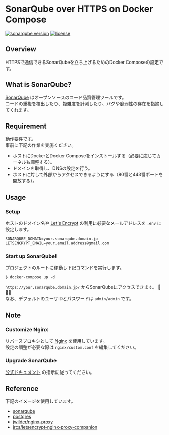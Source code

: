 # SonarQube over HTTPS on Docker Compose
[![sonarqube version](https://img.shields.io/badge/SonarQube-8.2-blue)](https://www.sonarqube.org/)
[![license](https://img.shields.io/badge/license-MIT%20License-lightgrey.svg)](https://github.com/jkff-mv/docker-compose-sonarqube/blob/master/LICENSE)

## Overview
HTTPSで通信できるSonarQubeを立ち上げるためのDocker Composeの設定です。  

## What is SonarQube?
[SonarQube](https://www.sonarqube.org/) はオープンソースのコード品質管理ツールです。  
コードの重複を検出したり、複雑度を計測したり、バグや脆弱性の存在を指摘してくれます。  

## Requirement
動作要件です。  
事前に下記の作業を実施ください。  

* ホストにDockerとDocker Composeをインストールする（必要に応じてカーネルも調整する）。  
* ドメインを取得し、DNSの設定を行う。  
* ホストに対して外部からアクセスできるようにする（80番と443番ポートを開放する）。  

## Usage

### Setup
ホストのドメイン名や [Let's Encrypt](https://letsencrypt.org/) の利用に必要なメールアドレスを `.env` に設定します。  

```
SONARQUBE_DOMAIN=your.sonarqube.domain.jp
LETSENCRYPT_EMAIL=your.email.address@gmail.com
```

### Start up SonarQube!
プロジェクトのルートに移動し下記コマンドを実行します。  

```
$ docker-compose up -d
```

`https://your.sonarqube.domain.jp/` からSonarQubeにアクセスできます。 :whale::sparkles::sparkles:  
なお、デフォルトのユーザIDとパスワードは `admin/admin` です。  

## Note

### Customize Nginx
リバースプロキシとして [Nginx](https://nginx.org/en/) を使用しています。  
設定の調整が必要な際は `nginx/custom.conf` を編集してください。  

### Upgrade SonarQube
[公式ドキュメント](https://docs.sonarqube.org/latest/setup/upgrading/) の指示に従ってください。  

## Reference
下記のイメージを使用しています。  

* [sonarqube](https://hub.docker.com/_/sonarqube)  
* [postgres](https://hub.docker.com/_/postgres)  
* [jwilder/nginx-proxy](https://hub.docker.com/r/jwilder/nginx-proxy)  
* [jrcs/letsencrypt-nginx-proxy-companion](https://hub.docker.com/r/jrcs/letsencrypt-nginx-proxy-companion)  
